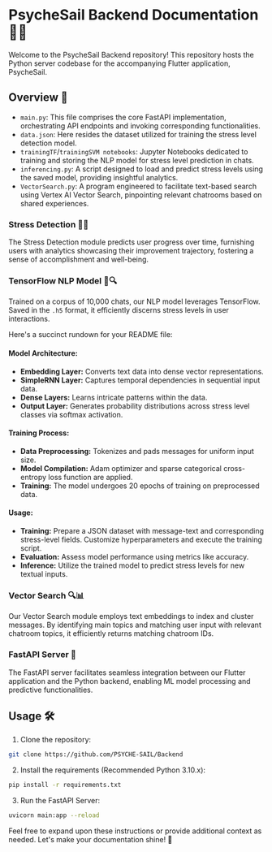 # PsycheSail Backend Documentation 🧠⛵

Welcome to the PsycheSail Backend repository! This repository hosts the Python server codebase for the accompanying Flutter application, PsycheSail.

## Overview 🌟

- `main.py`: This file comprises the core FastAPI implementation, orchestrating API endpoints and invoking corresponding functionalities.
- `data.json`: Here resides the dataset utilized for training the stress level detection model.
- `trainingTF`/`trainingSVM notebooks`: Jupyter Notebooks dedicated to training and storing the NLP model for stress level prediction in chats.
- `inferencing.py`: A script designed to load and predict stress levels using the saved model, providing insightful analytics.
- `VectorSearch.py`: A program engineered to facilitate text-based search using Vertex AI Vector Search, pinpointing relevant chatrooms based on shared experiences.

### Stress Detection 💆‍♂️

The Stress Detection module predicts user progress over time, furnishing users with analytics showcasing their improvement trajectory, fostering a sense of accomplishment and well-being.

### TensorFlow NLP Model 🧠🔍

Trained on a corpus of 10,000 chats, our NLP model leverages TensorFlow. Saved in the `.h5` format, it efficiently discerns stress levels in user interactions.

Here's a succinct rundown for your README file:

#### Model Architecture:
- **Embedding Layer:** Converts text data into dense vector representations.
- **SimpleRNN Layer:** Captures temporal dependencies in sequential input data.
- **Dense Layers:** Learns intricate patterns within the data.
- **Output Layer:** Generates probability distributions across stress level classes via softmax activation.

#### Training Process:
- **Data Preprocessing:** Tokenizes and pads messages for uniform input size.
- **Model Compilation:** Adam optimizer and sparse categorical cross-entropy loss function are applied.
- **Training:** The model undergoes 20 epochs of training on preprocessed data.

#### Usage:
- **Training:** Prepare a JSON dataset with message-text and corresponding stress-level fields. Customize hyperparameters and execute the training script.
- **Evaluation:** Assess model performance using metrics like accuracy.
- **Inference:** Utilize the trained model to predict stress levels for new textual inputs.

### Vector Search 🔍📊

Our Vector Search module employs text embeddings to index and cluster messages. By identifying main topics and matching user input with relevant chatroom topics, it efficiently returns matching chatroom IDs.

### FastAPI Server 🚀

The FastAPI server facilitates seamless integration between our Flutter application and the Python backend, enabling ML model processing and predictive functionalities.

## Usage 🛠️

1. Clone the repository:

```bash
git clone https://github.com/PSYCHE-SAIL/Backend
```

2. Install the requirements (Recommended Python 3.10.x):

```bash
pip install -r requirements.txt
```

3. Run the FastAPI Server:

```bash
uvicorn main:app --reload
```

Feel free to expand upon these instructions or provide additional context as needed. Let's make your documentation shine! 🌟